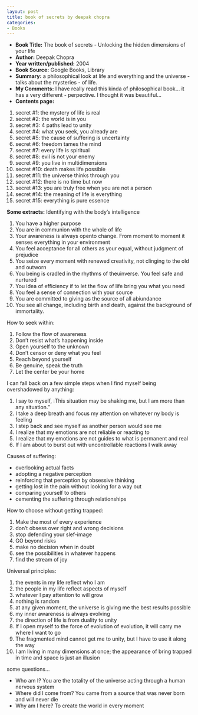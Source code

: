 ```yaml
---
layout: post
title: book of secrets by deepak chopra
categories:
- Books
---
```


- **Book Title:** The book of secrets - Unlocking the hidden dimensions of your life
- **Author:** Deepak Chopra
- **Year written/published:** 2004
- **Book Source:** Google Books, Library
- **Summary:** a philosophical look at life and everything and the universe - talks about the mysteries - of life.
- **My Comments:** I have really read this kinda of philosophical book... it has a very different - perpective. I thought it was beautiful...
- **Contents page:**

1. secret #1: the mystery of life is real
2. secret #2: the world is in you
3. secret #3: 4 paths lead to unity
4. secret #4: what you seek, you already are
5. secret #5: the cause of suffering is uncertainty
6. secret #6: freedom tames the mind
7. secret #7: every life is spiritual
8. secret #8: evil is not your enemy
9. secret #9: you live in multidimensions
10. secret #10: death makes life possible
11. secret #11: the universe thinks through you
12. secret #12: there is no time but now
13. secret #13: you are truly free when you are not a person
14. secret #14: the meaning of life is everything
15. secret #15: everything is pure essence

**Some extracts:** Identifying with the body’s intelligence

1. You have a higher purpose
2. You are in communion with the whole of life
3. Your awareness is always opento change. From moment to moment it senses everything in your environment
4. You feel acceptance for all others as your equal, without judgment of prejudice
5. You seize every moment with renewed creativity, not clinging to the old and outworn
6. You being is cradled in the rhythms of theuinverse. You feel safe and nurtured
7. You idea of efficiency if to let the flow of life bring you what you need
8. You feel a sense of connection with your source
9. You are committed to giving as the source of all abiundance
10. You see all change, including birth and death, against the background of immortality.

How to seek within:

1. Follow the flow of awareness
2. Don’t resist what’s happening inside
3. Open yourself to the unknown
4. Don’t censor or deny what you feel
5. Reach beyond yourself
6. Be genuine, speak the truth
7. Let the center be your home

I can fall back on a few simple steps when I find myself being overshadowed by anything:

1. I say to myself, :This situation may be shaking me, but I am more than any situation.”
2. I take a deep breath and focus my attention on whatever ny body is feeling
3. I step back and see myself as another person would see me
4. I realize that my emotions are not reliable or reacting to
5. I realize that my emotions are not guides to what is permanent and real
6. If I am about to burst out with uncontrollable reactions I walk away

Causes of suffering:

- overlooking actual facts
- adopting a negative perception
- reinforcing that perception by obsessive thinking
- getting lost in the pain without looking for a way out
- comparing yourself to others
- cementing the suffering through relationships

How to choose without getting trapped:

1. Make the most of every experience
2. don’t obsess over right and wrong decisions
3. stop defending your slef-image
4. GO beyond risks
5. make no decision when in doubt
6. see the possibilities in whatever happens
7. find the stream of joy

Universal principles:

1. the events in my life reflect who I am
2. the people in my life reflect aspects of myself
3. whatever I pay attention to will grow
4. nothing is random
5. at any given moment, the universe is giving me the best results possible
6. my inner awareness is always evolving
7. the direction of life is from duality to unity
8. If I open myself to the force of evolution of evolution, it will carry me where I want to go
9. The fragmented mind cannot get me to unity, but I have to use it along the way
10. I am living in many dimensions at once; the appearance of bring trapped in time and space is just an illusion

some questions…

- Who am I? You are the totality of the universe acting through a human nervous system
- Where did I come from? You came from a source that was never born and will never die
- Why am I here? To create the world in every moment
